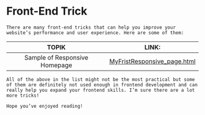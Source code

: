 # Front-End Trick

~~~
There are many front-end tricks that can help you improve your website’s performance and user experience. Here are some of them:
~~~

|   TOPIK  |     LINK:  |
| :--------------:| :----------: |
|Sample of Responsive Homepage|[MyFristResponsive_page.html]("https://github.com/BekCodingAddict/Front-End_Tricks/blob/main/Sample%20Responsive%20Homepage/MyFristResponsive_page.html")|


~~~
All of the above in the list might not be the most practical but some of them are definitely not used enough in frontend development and can really help you expand your frontend skills. I’m sure there are a lot more tricks!

Hope you’ve enjoyed reading!

~~~
